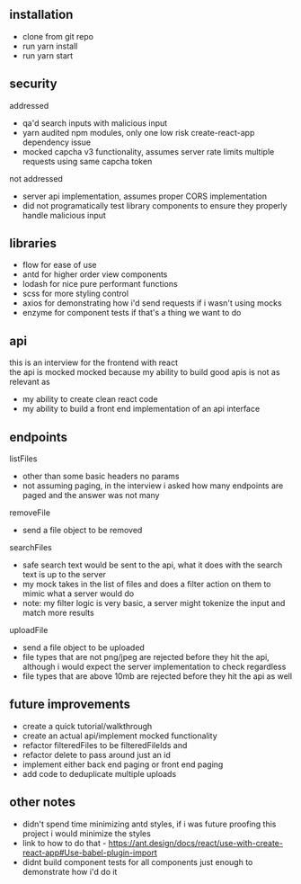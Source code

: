 ## installation
- clone from git repo  
- run yarn install  
- run yarn start

## security
addressed  
+ qa'd search inputs with malicious input
+ yarn audited npm modules, only one low risk create-react-app dependency issue
+ mocked capcha v3 functionality, assumes server rate limits multiple requests using same capcha token

not addressed  
- server api implementation, assumes proper CORS implementation
- did not programatically test library components to ensure they properly handle malicious input


## libraries
- flow for ease of use
- antd for higher order view components
- lodash for nice pure performant functions
- scss for more styling control
- axios for demonstrating how i'd send requests if i wasn't using mocks
- enzyme for component tests if that's a thing we want to do

## api
this is an interview for the frontend with react   
the api is mocked mocked because my ability to build good apis is not as relevant as 
- my ability to create clean react code
- my ability to build a front end implementation of an api interface

## endpoints  
listFiles  
- other than some basic headers no params 
- not assuming paging, in the interview i asked how many endpoints are paged and the answer was not many

removeFile  
- send a file object to be removed

searchFiles  
- safe search text would be sent to the api, what it does with the search text is up to the server
- my mock takes in the list of files and does a filter action on them to mimic what a server would do
- note: my filter logic is very basic, a server might tokenize the input and match more results 
  
uploadFile  
- send a file object to be uploaded
- file types that are not png/jpeg are rejected before they hit the api, although i would expect the server implementation to check regardless
- file types that are above 10mb are rejected before they hit the api as well 

## future improvements
- create a quick tutorial/walkthrough
- create an actual api/implement mocked functionality
- refactor filteredFiles to be filteredFileIds and
- refactor delete to pass around just an id
- implement either back end paging or front end paging
- add code to deduplicate multiple uploads

## other notes
- didn't spend time minimizing antd styles, if i was future proofing this project i would minimize the styles 
- link to how to do that - https://ant.design/docs/react/use-with-create-react-app#Use-babel-plugin-import
- didnt build component tests for all components just enough to demonstrate how i'd do it
